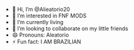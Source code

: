 - 👋 Hi, I’m @Alieatorio20
- 👀 I’m interested in FNF MODS
- 💅 I’m currently living 
- 💞️ I’m looking to collaborate on my little friends
- 😄 Pronouns: Aleatorio 
- ⚡ Fun fact: I AM BRAZILIAN 

<!---
Alieatorio20/Alieatorio20 is a ✨ special ✨ repository because its `README.md` (this file) appears on your GitHub profile.
You can click the Preview link to take a look at your changes.
--->
